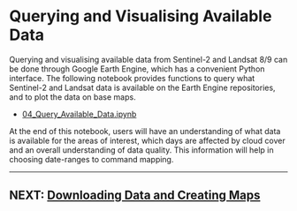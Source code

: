 # Querying and Visualising Available Data

Querying and visualising available data from Sentinel-2 and Landsat
8/9 can be done through Google Earth Engine, which has a convenient
Python interface. The following notebook provides functions to query
what Sentinel-2 and Landsat data is available on the Earth Engine
repositories, and to plot the data on base maps.

 * [04_Query_Available_Data.ipynb](04_Query_Available_Data.ipynb)

At the end of this notebook, users will have an understanding of what
data is available for the areas of interest, which days are affected
by cloud cover and an overall understanding of data quality. This
information will help in choosing date-ranges to command mapping.


---

## NEXT: [Downloading Data and Creating Maps](05_DOWNLOADING_AND_MAPPING.md)
